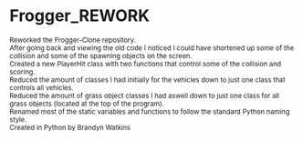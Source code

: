 # Frogger_REWORK
<small> Reworked the Frogger-Clone repository. </small><br>
<small> After going back and viewing the old code I noticed I could have shortened up some of the collision and some of the spawning objects on the screen. </small><br>
<small>Created a new PlayerHit class with two functions that control some of the collision and scoring. </small><br>
<small>Reduced the amount of classes I had initially for the vehicles down to just one class that controls all vehicles.</small><br>
<small>Reduced the amount of grass object classes I had aswell down to just one class for all grass objects (located at the top of the program). </small><br>
<small>Renamed most of the static variables and functions to follow the standard Python naming style.</small><br>
<small>Created in Python by Brandyn Watkins</small>
